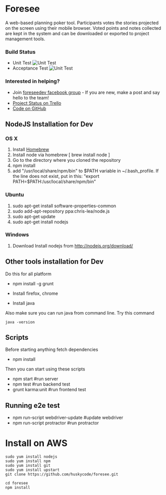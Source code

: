 Foresee
=======
A web-based planning poker tool. Participants votes the stories projected on the screen using their mobile browser.
Voted points and notes collected are kept in the system and can be downloaded or exported to project management 
tools.

### Build Status
* Unit Test ![Unit Test](http://teamcity.huskycode.com/app/rest/builds/buildType:bt3/statusIcon)
* Acceptance Test ![Unit Test](http://teamcity.huskycode.com/app/rest/builds/buildType:bt4/statusIcon)

### Interested in helping?

* Join [foreseedev facebook group](https://www.facebook.com/groups/foreseedev) - If you are new, make a post and say hello to the team!
* [Project Status on Trello](https://trello.com/b/BMW2lM2n)
* [Code on GitHub](https://github.com/huskycode/foresee)

NodeJS Installation for Dev
-----------
### OS X
1. Install [Homebrew](http://mxcl.github.com/homebrew/)
2. Install node via homebrew [ brew install node ]
3. Go to the directory where you cloned the repository
4. npm install
5. add "/usr/local/share/npm/bin" to $PATH variable in ~/.bash_profile. If the line does not exist, put in this: "export PATH=$PATH:/usr/local/share/npm/bin"

### Ubuntu
1. sudo apt-get install software-properties-common
2. sudo add-apt-repository ppa:chris-lea/node.js
3. sudo apt-get update
4. sudo apt-get install nodejs

### Windows
1. Download Install nodejs from http://nodejs.org/download/

Other tools installation for Dev
-----------

Do this for all platform


* npm install -g grunt

* Install firefox, chrome
* Install java

Also make sure you can run java from command line. Try this command

    java -version

Scripts
----------
Before starting anything fetch dependencies
* npm install

Then you can start using these scripts
* npm start #run server
* npm test #run backend test
* grunt karma:unit #run frontend test

Running e2e test
-----------
* npm run-script webdriver-update #update webdriver
* npm run-script protractor #run protractor

Install on AWS
==============
    sudo yum install nodejs
    sudo yum install npm
    sudo yum install git
    sudo yum install upstart
    git clone https://github.com/huskycode/foresee.git
    
    cd foresee
    npm install
    
